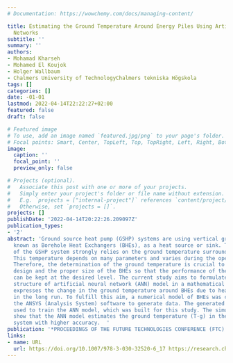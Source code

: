 ```yaml
---
# Documentation: https://wowchemy.com/docs/managing-content/

title: Estimating the Ground Temperature Around Energy Piles Using Artificial Neural
  Networks
subtitle: ''
summary: ''
authors:
- Mohamad Kharseh
- Mohamed El Koujok
- Holger Wallbaum
- Chalmers University of TechnologyChalmers tekniska Högskola
tags: []
categories: []
date: -01-01
lastmod: 2022-04-14T22:22:27+02:00
featured: false
draft: false

# Featured image
# To use, add an image named `featured.jpg/png` to your page's folder.
# Focal points: Smart, Center, TopLeft, Top, TopRight, Left, Right, BottomLeft, Bottom, BottomRight.
image:
  caption: ''
  focal_point: ''
  preview_only: false

# Projects (optional).
#   Associate this post with one or more of your projects.
#   Simply enter your project's folder or file name without extension.
#   E.g. `projects = ["internal-project"]` references `content/project/deep-learning/index.md`.
#   Otherwise, set `projects = []`.
projects: []
publishDate: '2022-04-14T20:22:26.209097Z'
publication_types:
- '2'
abstract: 'Ground source heat pump (GSHP) systems are using vertical ground heat exchangers,
  known as Borehole Heat Exchangers (BHEs), as a heat source or sink. The performance
  of the GSHP system strongly relies on the ground temperature surrounding the BHEs.
  This temperature depends on many parameters and varies during the operating time.
  Therefore, the determination of the ground temperature is crucial to define the
  design and the proper size of the BHEs so that the performance of the GSHP system
  can be kept at the desired level. The current study aims to formulate a complex
  structure of artificial neural network (ANN) model in a mathematical equation that
  expresses the change in the ground temperature around BHEs due to heat injection
  in the long run. To fulfill this aim, a numerical model of BHEs was created using
  the ANSYS (Analysis System) software to generate data. The generated data was then
  used to train the ANN model, which was built for this study. The simulation results
  show that the ANN model estimates the ground temperature (T-g) in the target GSHP
  system with higher accuracy.  '
publication: '*PROCEEDINGS OF THE FUTURE TECHNOLOGIES CONFERENCE (FTC) 2019, VOL 1*'
links:
- name: URL
  url: https://doi.org/10.1007/978-3-030-32520-6_17 https://research.chalmers.se/publication/518919
---
```

